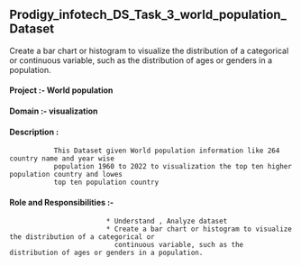 ## Prodigy_infotech_DS_Task_3_world_population_Dataset
Create a bar chart or histogram to visualize the distribution of a categorical or continuous variable, such as the distribution of ages or genders in a population.

#### Project :- World population
#### Domain :- visualization
#### Description :
               This Dataset given World population information like 264 country name and year wise
               population 1960 to 2022 to visualization the top ten higher population country and lowes
               top ten population country 

#### Role and Responsibilities :-
                            * Understand , Analyze dataset
                            * Create a bar chart or histogram to visualize the distribution of a categorical or
                              continuous variable, such as the distribution of ages or genders in a population.
